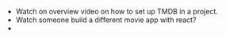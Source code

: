 - Watch on overview video on how to set up TMDB in a project.
- Watch someone build a different movie app with react?
- 